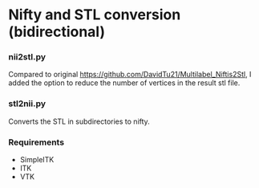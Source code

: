 # Nifty and STL conversion (bidirectional)

### nii2stl.py
Compared to original https://github.com/DavidTu21/Multilabel_Niftis2Stl, I added the option to reduce the number of vertices in the result stl file.
### stl2nii.py
Converts the STL in subdirectories to nifty. 

### Requirements
- SimpleITK 
- ITK
- VTK

